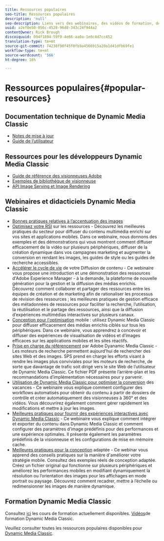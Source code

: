 ```yaml
---
title: Ressources populaires
seo-title: Ressources populaires
description: 'null'
seo-description: Liens vers des webinaires, des vidéos de formation, des informations sur les meilleures pratiques et des ressources pour les développeurs.
uuid: a2ef0e50-056c-4528-96d8-343c24f944a2
contentOwner: Rick Brough
discoiquuid: 094f1894-59f9-4e66-aa0a-1e0c4d7cc452
translation-type: tm+mt
source-git-commit: 74238f90f45f0fb9a4566915a20a1d41dfb69fe1
workflow-type: tm+mt
source-wordcount: '566'
ht-degree: 16%

---
```



# Ressources populaires{#popular-resources}

## Documentation technique de Dynamic Media Classic

* [Notes de mise à jour](https://docs.adobe.com/content/help/en/dynamic-media-developer-resources/release-notes/s7rn2017.html)
* [Guide de l’utilisateur](introduction.md)

## Ressources pour les développeurs Dynamic Media Classic

* [Guide de référence des visionneuses Adobe](https://docs.adobe.com/content/help/en/dynamic-media-developer-resources/library/home.html)
* [Exemples de bibliothèque de visionneuse](https://landing.adobe.com/en/na/dynamic-media/ctir-2755/live-demos.html)
* [API Image Serving et Image Rendering](https://docs.adobe.com/content/help/en/dynamic-media-developer-resources/image-serving-api/home.html)

## Webinaires et didacticiels Dynamic Media Classic

* [Bonnes pratiques relatives à l’accentuation des images](/help/assets/s7_sharpening_images.pdf)
* [Optimisez votre RSI](https://adobecustomersuccess.adobeconnect.com/p5ar3hfrrec/?launcher=false&amp;fcsContent=true&amp;pbMode=normal&amp;proto=true) sur les ressources - Découvrez les meilleures pratiques du secteur pour diffuser du contenu multimédia enrichi sur vos sites et applications mobiles. Dans ce webinaire, nous donnons des exemples et des démonstrations qui vous montrent comment diffuser efficacement de la vidéo sur plusieurs périphériques, diffuser de la création dynamique dans vos campagnes marketing et augmenter la conversion en rendant les images, les guides de style ou les guides de recherche accessibles.
* [Accélérer le cycle de vie](https://adobecustomersuccess.adobeconnect.com/p88ducm9pqv/) de votre Diffusion de contenu - Ce webinaire vous propose une introduction et une démonstration des ressources d&#39;Adobe Experience Manager - à la demande, la plateforme de nouvelle génération pour la gestion et la diffusion des médias enrichis. Découvrez comment collaborer et partager des ressources entre les équipes de création et de marketing afin de rationaliser les processus de révision des ressources ; les meilleures pratiques de gestion efficace des métadonnées de ressources pour faciliter la recherche, l’utilisation, la réutilisation et le partage des ressources, ainsi que la diffusion d’expériences multimédias interactives sur plusieurs canaux.
* [Conception pour l&#39;optimisation](https://adobecustomersuccess.adobeconnect.com/p6oqd3wydif/?launcher=false&amp;fcsContent=true&amp;pbMode=normal&amp;proto=true) mobile : utilisez Dynamic Media Classic pour diffuser efficacement des médias enrichis ciblés sur tous les périphériques. Dans ce webinaire, vous apprendrez à concevoir et diffuser des expériences de visualisation de vidéos et d’images efficaces sur les applications mobiles et les sites réactifs.
* [Prise en charge du référencement](/help/assets/s7_seo.pdf) par Adobe Dyanamic Media Classic - Les moteurs de recherche permettent aujourd&#39;hui de rechercher des sites Web et des images. SPS prend en charge les efforts visant à rendre les images plus conviviales pour les moteurs de recherche, de sorte que davantage de trafic soit dirigé vers le site Web de l’utilisateur de Dynamic Media Classic. Ce fichier PDF présente l’arrière-plan et les recommandations d’implémentation nécessaires pour y parvenir.
* [Utilisation de Dynamic Media Classic pour optimiser la conversion](https://adobecustomersuccess.adobeconnect.com/p32n1yr85c9/?proto=true) des vacances - Ce webinaire vous explique comment configurer des workflows automatisés pour obtenir du contenu à partir de dossiers de contrôle et créer automatiquement des visionneuses à 360° et des vidéos. Vous découvrirez également comment gérer rapidement les modifications et mettre à jour les images.
* [Meilleures pratiques pour fournir des expériences interactives avec Dynamic Media Classic](https://seminars.adobeconnect.com/p7wb8ej3u6d/) - Ce webinaire vous explique comment intégrer et exporter du contenu dans Dynamic Media Classic et comment configurer des paramètres d’image prédéfinis pour des performances et une expérience optimales. Il présente également les paramètres prédéfinis de la visionneuse et les configurations de mise en mémoire cache.
* [Meilleures pratiques pour la conception](https://offers.adobe.com/en/na/marketing/landings/_40458_responsive_design_live_on_demand_webinar.html) adaptée - Ce webinar vous apprend des conseils pratiques sur la manière d&#39;améliorer votre stratégie mobile. Consultez des exemples réels de conception adaptée. Créez un fichier original qui fonctionne sur plusieurs périphériques et améliorez les performances mobiles en modifiant dynamiquement la résolution ou l’orientation des images pour les affichages en mode portrait ou paysage. Découvrez comment recadrer, mettre à l’échelle ou redimensionner les images de manière dynamique.

## Formation Dynamic Media Classic

Consultez [ici](https://training.adobe.com/training/courses.html#product=adobe-scene7) les cours de formation actuellement disponibles.
[Vidéos](https://docs.adobe.com/content/help/en/dynamic-media-classic/using/intro/training-videos.html)de formation Dynamic Media Classic.

Veuillez consulter toutes les ressources populaires disponibles pour [Dynamic Media Classic](home.md).